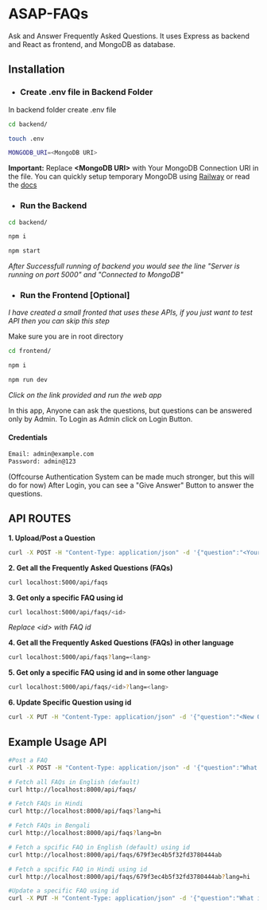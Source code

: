 # ASAP-FAQs

  

Ask and Answer Frequently Asked Questions. It uses Express as backend and React as frontend, and MongoDB as database.

  

## Installation

  

- ### Create .env file in Backend Folder

In backend folder create .env file

```bash
cd backend/
```

```bash
touch .env
```

```bash
MONGODB_URI=<MongoDB URI>
```

**Important:** Replace **\<MongoDB URI\>** with Your MongoDB Connection URI in the file. You can quickly setup temporary MongoDB using [Railway](https://railway.com/) or read the [docs](https://dev.to/isnan__h/how-to-setup-a-free-mongodb-database-on-railway-fi)

  

- ### Run the Backend

```bash
cd backend/
```
```bash
npm i
```
```bash
npm start
```

*After Successfull running of backend you would see the line "Server is running on port 5000" and "Connected to MongoDB"*

- ### Run the Frontend [Optional]

*I have created a small fronted that uses these APIs, if you just want to test API then you can skip this step*   

Make sure you are in root directory
```bash
cd frontend/
```
```bash
npm i
```
```bash
npm run dev
```
*Click on the link provided and run the web app*

In this app, Anyone can ask the questions, but questions can be answered only by Admin. To Login as Admin click on Login Button.
#### Credentials
```bash
Email: admin@example.com
Password: admin@123
```
(Offcourse Authentication System can be made much stronger, but this will do for now)
After Login, you can see a "Give Answer" Button to answer the questions.
  

## API ROUTES
**1. Upload/Post a Question**  
 ```bash
curl -X POST -H "Content-Type: application/json" -d '{"question":"<Your Question>", "answer":"<Answer if any>"}' localhost:5000/api/faqs
```

**2. Get all the Frequently Asked Questions (FAQs)**
 ```bash
curl localhost:5000/api/faqs
```

**3. Get only a specific FAQ using id** 
 ```bash
curl localhost:5000/api/faqs/<id>
```
*Replace \<id\> with FAQ id*

**4.  Get all the Frequently Asked Questions (FAQs) in other language**
 ```bash
curl localhost:5000/api/faqs?lang=<lang>
```

**5. Get only a specific FAQ using id and in some other language** 
 ```bash
curl localhost:5000/api/faqs/<id>?lang=<lang>
```

**6. Update Specific Question using id** 
```bash
curl -X PUT -H "Content-Type: application/json" -d '{"question":"<New Question>", "answer":"<New Answer>"}' localhost:5000/api/faqs/679f3ec4b5f32fd3780444ab
```

## Example Usage API
```bash
#Post a FAQ
curl -X POST -H "Content-Type: application/json" -d '{"question":"What is 2+2?", "answer":"It is four"}' localhost:5000/api/faqs

# Fetch all FAQs in English (default)
curl http://localhost:8000/api/faqs/

# Fetch FAQs in Hindi
curl http://localhost:8000/api/faqs?lang=hi

# Fetch FAQs in Bengali
curl http://localhost:8000/api/faqs?lang=bn

# Fetch a spcific FAQ in English (default) using id
curl http://localhost:8000/api/faqs/679f3ec4b5f32fd3780444ab

# Fetch a spcific FAQ in Hindi using id
curl http://localhost:8000/api/faqs/679f3ec4b5f32fd3780444ab?lang=hi

#Update a specific FAQ using id
curl -X PUT -H "Content-Type: application/json" -d '{"question":"What is 43+45", "answer":"I dont know"}' localhost:5000/api/faqs/679f3ec4b5f32fd3780444ab

```

